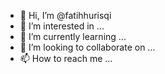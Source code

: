 - 👋 Hi, I’m @fatihhurisqi
- 👀 I’m interested in ...
- 🌱 I’m currently learning ...
- 💞️ I’m looking to collaborate on ...
- 📫 How to reach me ...

<!---
fatihhurisqi/fatihhurisqi is a ✨ special ✨ repository because its `README.md` (this file) appears on your GitHub profile.
You can click the Preview link to take a look at your changes.
--->
